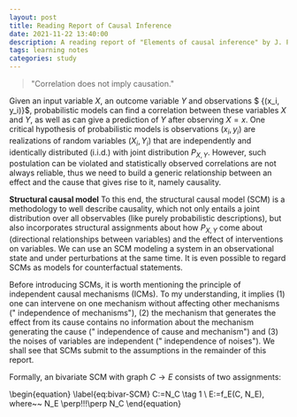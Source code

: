 ```yaml
---
layout: post
title: Reading Report of Causal Inference
date: 2021-11-22 13:40:00
description: A reading report of "Elements of causal inference" by J. Peters et al.
tags: learning notes
categories: study
---
```


> "Correlation does not imply causation."

Given an input variable $X$, an outcome variable $Y$ and observations $ {(x_i, y_i)}$, probabilistic models can find a correlation between these variables $X$ and $Y$, as well as can give a prediction of $Y$ after observing $X = x$. One critical hypothesis of probabilistic models is observations ${(x_i, y_i)}$ are realizations of random variables ${(X_i, Y_i)}$ that are independently and identically distributed (i.i.d.) with joint distribution $P_{X,Y}$. However, such postulation can be violated and statistically observed correlations are not always reliable, thus we need to build a generic relationship between an effect and the cause that gives rise to it, namely causality.

**Structural causal model**
To this end, the structural causal model (SCM) is a methodology to well describe causality, which not only entails a joint distribution over all observables (like purely probabilistic descriptions), but also incorporates structural assignments about how $P_{X,Y}$ come about (directional relationships between variables) and the effect of interventions on variables. We can use an SCM modeling a system in an observational state and under perturbations at the same time. It is even possible to regard SCMs as models for counterfactual statements.

Before introducing SCMs, it is worth mentioning the principle of independent causal mechanisms (ICMs). To my understanding, it implies (1) one can intervene on one mechanism without affecting other mechanisms (" independence of mechanisms"), (2) the mechanism that generates the effect from its cause contains no information about the mechanism generating the cause (" independence of cause and mechanism") and (3) the noises of variables are independent (" independence of noises"). We shall see that SCMs submit to the assumptions in the remainder of this report.

Formally, an bivariate SCM with graph $C\rightarrow E$ consists of two assignments: 

\begin{equation}
\label{eq:bivar-SCM}
C:=N_C \tag 1 \\ E:=f_E(C, N_E), where~~ N_E \perp\!\!\!\perp N_C 
\end{equation}

